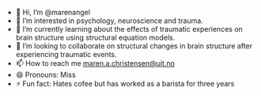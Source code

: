 - 👋 Hi, I’m @marenangel
- 👀 I’m interested in psychology, neuroscience and trauma.
- 🌱 I’m currently learning about the effects of traumatic experiences on brain structure using structural equation models.
- 💞️ I’m looking to collaborate on structural changes in brain structure after experiencing traumatic events. 
- 📫 How to reach me maren.a.christensen@uit.no
- 😄 Pronouns: Miss
- ⚡ Fun fact: Hates cofee but has worked as a barista for three years

<!---
marenangel/marenangel is a ✨ special ✨ repository because its `README.md` (this file) appears on your GitHub profile.
You can click the Preview link to take a look at your changes.
--->
